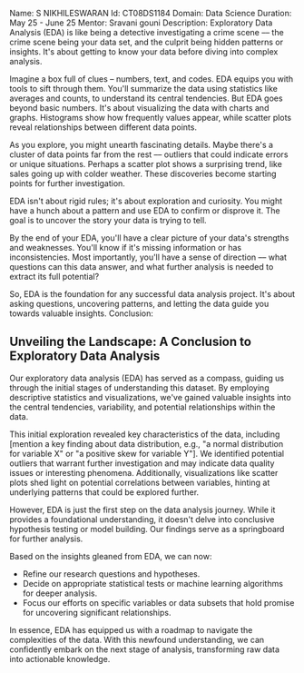 Name: S NIKHILESWARAN
Id: CT08DS1184
Domain: Data Science
Duration: May 25 - June 25
Mentor: Sravani gouni
Description:
Exploratory Data Analysis (EDA) is like being a detective investigating a crime scene –– the crime scene being your data set, and the culprit being hidden patterns or insights. It's about getting to know your data before diving into complex analysis.

Imagine a box full of clues – numbers, text, and codes. EDA equips you with tools to sift through them. You'll summarize the data using statistics like averages and counts, to understand its central tendencies. But EDA goes beyond basic numbers. It's about visualizing the data with charts and graphs. Histograms show how frequently values appear, while scatter plots reveal relationships between different data points.

As you explore, you might unearth fascinating details. Maybe there's a cluster of data points far from the rest –– outliers that could indicate errors or unique situations. Perhaps a scatter plot shows a surprising trend, like sales going up with colder weather. These discoveries become starting points for further investigation.

EDA isn't about rigid rules; it's about exploration and curiosity. You might have a hunch about a pattern and use EDA to confirm or disprove it. The goal is to uncover the story your data is trying to tell.

By the end of your EDA, you'll have a clear picture of your data's strengths and weaknesses. You'll know if it's missing information or has inconsistencies. Most importantly, you'll have a sense of direction –– what questions can this data answer, and what further analysis is needed to extract its full potential?

So, EDA is the foundation for any successful data analysis project. It's about asking questions, uncovering patterns, and letting the data guide you towards valuable insights. 
Conclusion:
## Unveiling the Landscape: A Conclusion to Exploratory Data Analysis

Our exploratory data analysis (EDA) has served as a compass, guiding us through the initial stages of understanding this dataset. By employing descriptive statistics and visualizations, we've gained valuable insights into the central tendencies, variability, and potential relationships within the data.

This initial exploration revealed key characteristics of the data, including [mention a key finding about data distribution, e.g., "a normal distribution for variable X" or "a positive skew for variable Y"]. We identified potential outliers that warrant further investigation and may indicate data quality issues or interesting phenomena. Additionally, visualizations like scatter plots shed light on potential correlations between variables, hinting at underlying patterns that could be explored further.

However, EDA is just the first step on the data analysis journey. While it provides a foundational understanding, it doesn't delve into conclusive hypothesis testing or model building. Our findings serve as a springboard for further analysis. 

Based on the insights gleaned from EDA, we can now:

* Refine our research questions and hypotheses.
* Decide on appropriate statistical tests or machine learning algorithms for deeper analysis.
* Focus our efforts on specific variables or data subsets that hold promise for uncovering significant relationships.

In essence, EDA has equipped us with a roadmap to navigate the complexities of the data. With this newfound understanding, we can confidently embark on the next stage of analysis, transforming raw data into actionable knowledge.
